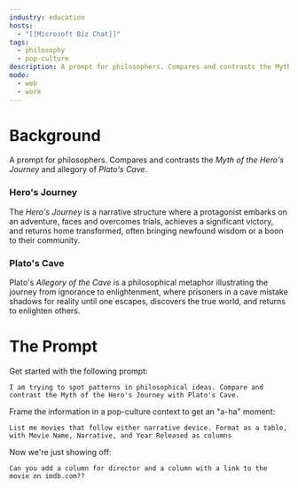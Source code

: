 ```yaml
---
industry: education
hosts:
  - "[[Microsoft Biz Chat]]"
tags:
  - philosophy
  - pop-culture
description: A prompt for philosophers. Compares and contrasts the Myth of the Hero's Journey and allegory of Plato's Cave. Includes optional prompts to take to the next level.
mode:
  - web
  - work
---
```


# Background

A prompt for philosophers. Compares and contrasts the *Myth of the Hero's Journey* and allegory of *Plato's Cave*.

### Hero's Journey

The *Hero's Journey* is a narrative structure where a protagonist embarks on an adventure, faces and overcomes trials, achieves a significant victory, and returns home transformed, often bringing newfound wisdom or a boon to their community.

### Plato's Cave

Plato's *Allegory of the Cave* is a philosophical metaphor illustrating the journey from ignorance to enlightenment, where prisoners in a cave mistake shadows for reality until one escapes, discovers the true world, and returns to enlighten others.

# The Prompt

Get started with the following prompt:

``` prompt
I am trying to spot patterns in philosophical ideas. Compare and contrast the Myth of the Hero's Journey with Plato's Cave.
```

Frame the information in a pop-culture context to get an "a-ha" moment:

``` prompt
List me movies that follow either narrative device. Format as a table, with Movie Name, Narrative, and Year Released as columns
```

Now we're just showing off: 

``` prompt
Can you add a column for director and a column with a link to the movie on imdb.com??
```
